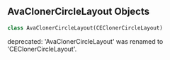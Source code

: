 ## AvaClonerCircleLayout Objects

```python
class AvaClonerCircleLayout(CEClonerCircleLayout)
```

deprecated: 'AvaClonerCircleLayout' was renamed to 'CEClonerCircleLayout'.

<a id="unreal.CEClonerComponent"></a>